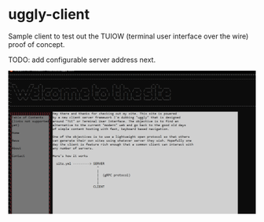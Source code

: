 # uggly-client

Sample client to test out the TUIOW (terminal user interface over the wire) proof of concept.

TODO: add configurable server address next.

![](./uggly-shot.png)
